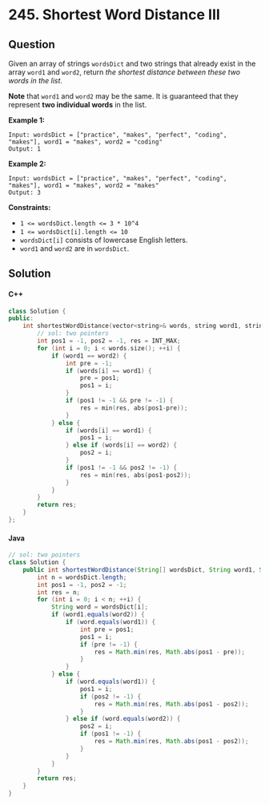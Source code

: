 # 245. Shortest Word Distance III

## Question

Given an array of strings `wordsDict` and two strings that already exist in the array `word1` and `word2`, return _the shortest distance between these two words in the list_.

**Note** that `word1` and `word2` may be the same. It is guaranteed that they represent **two individual words** in the list.

**Example 1:**

```
Input: wordsDict = ["practice", "makes", "perfect", "coding", "makes"], word1 = "makes", word2 = "coding"
Output: 1
```

**Example 2:**

```
Input: wordsDict = ["practice", "makes", "perfect", "coding", "makes"], word1 = "makes", word2 = "makes"
Output: 3
```

**Constraints:**

* `1 <= wordsDict.length <= 3 * 10^4`
* `1 <= wordsDict[i].length <= 10`
* `wordsDict[i]` consists of lowercase English letters.
* `word1` and `word2` are in `wordsDict`.

## Solution

#### C++

```cpp
class Solution {
public:
    int shortestWordDistance(vector<string>& words, string word1, string word2) {
        // sol: two pointers
        int pos1 = -1, pos2 = -1, res = INT_MAX;
        for (int i = 0; i < words.size(); ++i) {
            if (word1 == word2) {
                int pre = -1;
                if (words[i] == word1) {
                    pre = pos1;
                    pos1 = i;
                }
                if (pos1 != -1 && pre != -1) {
                    res = min(res, abs(pos1-pre));
                }
            } else {
                if (words[i] == word1) {
                    pos1 = i;
                } else if (words[i] == word2) {
                    pos2 = i;
                }
                if (pos1 != -1 && pos2 != -1) {
                    res = min(res, abs(pos1-pos2));
                }
            }
        }
        return res;
    }
};
```

#### Java

```java
// sol: two pointers
class Solution {
    public int shortestWordDistance(String[] wordsDict, String word1, String word2) {
        int n = wordsDict.length;
        int pos1 = -1, pos2 = -1;
        int res = n;
        for (int i = 0; i < n; ++i) {
            String word = wordsDict[i];
            if (word1.equals(word2)) {
                if (word.equals(word1)) {
                    int pre = pos1;
                    pos1 = i;
                    if (pre != -1) {
                        res = Math.min(res, Math.abs(pos1 - pre));
                    }
                }
            } else {
                if (word.equals(word1)) {
                    pos1 = i;
                    if (pos2 != -1) {
                        res = Math.min(res, Math.abs(pos1 - pos2));
                    }
                } else if (word.equals(word2)) {
                    pos2 = i;
                    if (pos1 != -1) {
                        res = Math.min(res, Math.abs(pos1 - pos2));
                    }
                }
            }
        }
        return res;
    }
}
```
